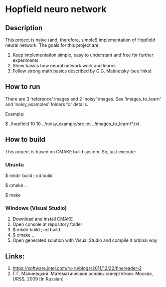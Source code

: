 # Hopfield neuro network

## Description

This project is naive (and, therefore, simple!) implementation of Hopfield neural network.
The goals for this project are:

1. Keep implementation simple, easy to understant and free for further experiments
2. Show basics how neural network work and learns
3. Follow strong math basics described by G.G. Matinetsky (see links)

## How to run

There are 3 'reference' images and 2 'noisy' images. See 'images_to_learn' and 'noisy_examples' folders for details.

Example:

$ ./hopfield 10 10 ../noisy_example/src.txt ../images_to_learn/*.txt

## How to build

This project is based on CMAKE build system. So, just execute:

### Ubuntu

$ mkdir build ; cd build

$ cmake ..

$ make

### Windows (Visual Studio)

1. Download and install CMAKE
2. Open console at repository folder
3. $ mkdir build ; cd build
4. $ cmake ..
5. Open generated solution with Visual Studio and compile it ordinal way

## Links:

1. https://software.intel.com/ru-ru/blogs/2011/12/22/finereader-2
2. Г.Г. Малинецкий. Математические основы синергетики. Москва, URSS, 2009 [In Russian]
